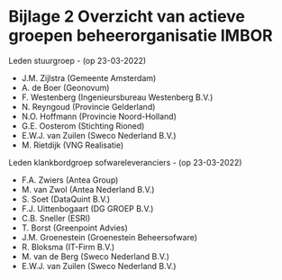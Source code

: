# Bijlage 2 Overzicht van actieve groepen beheerorganisatie IMBOR

Leden stuurgroep - (op 23-03-2022)
* J.M. Zijlstra (Gemeente Amsterdam)
* A. de Boer (Geonovum)
* F. Westenberg (Ingenieursbureau Westenberg B.V.)
* N. Reyngoud (Provincie Gelderland) 
* N.O. Hoffmann (Provincie Noord-Holland)
* G.E. Oosterom (Stichting Rioned)
* E.W.J. van Zuilen (Sweco Nederland B.V.) 
* M. Rietdijk (VNG Realisatie) 


Leden klankbordgroep sofwareleveranciers - (op 23-03-2022) 
* F.A. Zwiers (Antea Group)
* M. van Zwol (Antea Nederland B.V.)
* S. Soet (DataQuint B.V.)
* F.J. Uittenbogaart (DG GROEP B.V.)
* C.B. Sneller (ESRI)
* T. Borst (Greenpoint Advies)
* J.M. Groenestein (Groenestein Beheersofware)
* R. Bloksma (IT-Firm B.V.)
* M. van de Berg (Sweco Nederland B.V.)
* E.W.J. van Zuilen (Sweco Nederland B.V.) 
